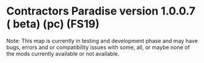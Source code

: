 # Contractors Paradise version 1.0.0.7 ( beta) (pc) (FS19)

Note: This map is currently in testing and development phase and may have bugs, errors and or compatibility issues with some, all, or maybe none of the mods currently available or not available.
